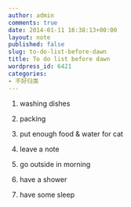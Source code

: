 ```yaml
---
author: admin
comments: true
date: 2014-01-11 16:38:13+00:00
layout: note
published: false
slug: to-do-list-before-dawn
title: To do list before dawn
wordpress_id: 6421
categories:
- 不好归类
---
```


  1. washing dishes


  2. packing


  3. put enough food & water for cat


  4. leave a note 


  5. go outside in morning


  6. have a shower


  7. have some sleep


